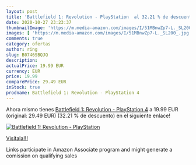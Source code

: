 ```yaml
---
layout: post
title: 'Battlefield 1: Revolution - PlayStation  al 32.21 % de descuento'
date: 2020-10-27 23:23:37
thumbnailImage: 'https://m.media-amazon.com/images/I/51MBnwZp7-L._SL200_.jpg'
images: [ 'https://m.media-amazon.com/images/I/51MBnwZp7-L._SL200_.jpg' ]
comments: true
category: ofertas
author: ring
slug: B0746SBQJQ
description:
actualPrice: 19.99 EUR
currency: EUR
price: 19.99
comparePrice: 29.49 EUR
inStock: true
prodname: Battlefield 1: Revolution - PlayStation 4
---
```


Ahora mismo tienes [Battlefield 1: Revolution - PlayStation 4](https://www.amazon.it/dp/B0746SBQJQ/?tag=tolees00-21) a 19.99 EUR (original: 29.49 EUR) (32.21 %  de descuento) en el siguiente enlace!

[![Battlefield 1: Revolution - PlayStation ](https://m.media-amazon.com/images/I/51MBnwZp7-L._SL200_.jpg)](https://www.amazon.it/dp/B0746SBQJQ/?tag=tolees00-21)

[Visítala!!!](https://www.amazon.it/dp/B0746SBQJQ/?tag=tolees00-21)

Links participate in Amazon Associate program and might generate a comission on qualifying sales
